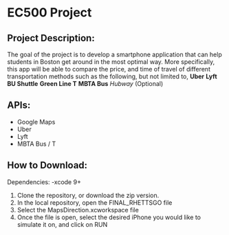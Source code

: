 # EC500 Project 

## Project Description:

The goal of the project is to develop a smartphone application that can help students in Boston get around in the most optimal way. More specifically, this app will be able to compare the price, and time of travel of different transportation methods such as the following, but not limited to, 
**Uber**
**Lyft**
**BU Shuttle**
**Green Line T**
**MBTA Bus**
*Hubway* (Optional)

## APIs:

- Google Maps
- Uber
- Lyft
- MBTA Bus / T

## How to Download:

Dependencies:
-xcode 9+

1. Clone the repository, or download the zip version.
2. In the local repository, open the FINAL_RHETTSGO file
3. Select the MapsDirection.xcworkspace file
4. Once the file is open, select the desired iPhone you would like to simulate it on, and click on RUN
